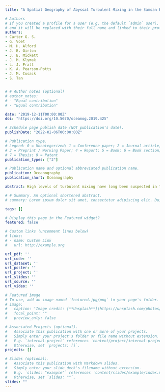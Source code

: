 ```yaml
---
title: "A Spatial Geography of Abyssal Turbulent Mixing in the Samoan Passage"

# Authors
# If you created a profile for a user (e.g. the default `admin` user), write the username (folder name) here 
# and it will be replaced with their full name and linked to their profile.
authors:
- Carter G. S.
- G. Voet
- M. H. Alford
- J. B. Girton
- J. B. Mickett
- J. M. Klymak
- L. J. Pratt
- K. A. Pearson-Potts
- J. M. Cusack
- S. Tan


# # Author notes (optional)
# author_notes:
# - "Equal contribution"
# - "Equal contribution"

date: "2019-12-11T00:00:00Z"
doi: "https://doi.org/10.5670/oceanog.2019.425"

# Schedule page publish date (NOT publication's date).
publishDate: "2022-02-06T00:00:00Z"

# Publication type.
# Legend: 0 = Uncategorized; 1 = Conference paper; 2 = Journal article;
# 3 = Preprint / Working Paper; 4 = Report; 5 = Book; 6 = Book section;
# 7 = Thesis; 8 = Patent
publication_types: ["2"]

# Publication name and optional abbreviated publication name.
publication: Oceanography
publication_short: Oceanography

abstract: High levels of turbulent mixing have long been suspected in the Samoan Passage, an important topographic constriction in the deep limb of the Pacific Meridional Overturning Circulation. Along the length of the passage, observations undertaken in 2012 and 2014 showed the bottom water warmed by ~55 millidegrees Celsius and decreased in density by 0.01 kg m–3. Spatial analysis of this first-ever microstructure survey conducted in the Samoan Passage confirmed there are multiple hotspots of elevated abyssal mixing. This mixing was not just confined to the four main sills—even between sills, the nature of the mixing processes appeared to differ, for example, one sill is clearly a classical hydraulically controlled overflow, whereas another is consistent with mode-2 hydraulic control. When microstructure casts were averaged into 0.1°C conservative temperature classes, the largest dissipation rates and diapycnal diffusivity values (>10–7 W kg–1 and 10–2 m2 s–1, respectively) occurred immediately downstream of the northern sill in the eastern and deepest channel. Although topographic blocking is the primary reason that no water colder than Θ = 0.7°C is found in the western channel, intensive mixing at the entrance sills appeared to be responsible for eroding an approximately 100 m thick layer of Θ < 0.7°C water. Three examples highlighting weak temporal variability, and hence suggesting that the observed spatial patterns are robust, are presented. The spatial variability in mixing over short lateral scales suggests that any simple parameterization of mixing within the Samoan Passage may not be applicable.

# # Summary. An optional shortened abstract.
# summary: Lorem ipsum dolor sit amet, consectetur adipiscing elit. Duis posuere tellus ac convallis placerat. Proin tincidunt magna sed ex sollicitudin condimentum.

tags: []

# Display this page in the Featured widget?
featured: false

# Custom links (uncomment lines below)
# links:
# - name: Custom Link
#   url: http://example.org

url_pdf: ''
url_code: ''
url_dataset: ''
url_poster: ''
url_project: ''
url_slides: ''
url_source: ''
url_video: ''

# Featured image
# To use, add an image named `featured.jpg/png` to your page's folder. 
# image:
#   caption: 'Image credit: [**Unsplash**](https://unsplash.com/photos/pLCdAaMFLTE)'
#   focal_point: ""
#   preview_only: false

# Associated Projects (optional).
#   Associate this publication with one or more of your projects.
#   Simply enter your project's folder or file name without extension.
#   E.g. `internal-project` references `content/project/internal-project/index.md`.
#   Otherwise, set `projects: []`.
projects: []

# Slides (optional).
#   Associate this publication with Markdown slides.
#   Simply enter your slide deck's filename without extension.
#   E.g. `slides: "example"` references `content/slides/example/index.md`.
#   Otherwise, set `slides: ""`.
slides: ""
---
```


<!-- {{% callout note %}}
Click the *Cite* button above to demo the feature to enable visitors to import publication metadata into their reference management software.
{{% /callout %}}

{{% callout note %}}
Create your slides in Markdown - click the *Slides* button to check out the example.
{{% /callout %}}

Supplementary notes can be added here, including [code, math, and images](https://wowchemy.com/docs/writing-markdown-latex/). -->
